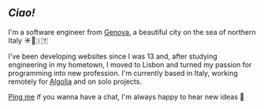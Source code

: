 ## _Ciao!_

I'm a software engineer from [Genova](https://en.wikipedia.org/wiki/Genoa), a beautiful city on the sea of northern Italy ☀️🌊󠁧󠁢󠁥󠁮󠁧🇮🇹 

I've been developing websites since I was 13 and, 󠁢󠁥󠁮󠁧󠁿after studying engineering in my hometown, I moved to Lisbon and turned my passion for programming into new profession. I'm currently based in Italy, working remotely for [Algolia](https://algolia.com) and on solo projects.

[Ping me](mailto:hey@gabrielecanepa.com) if you wanna have a chat, I'm always happy to hear new ideas 👋
